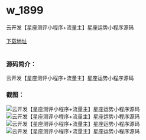 # w_1899
云开发【星座测评小程序+流量主】星座运势小程序源码
<br/></br>
[下载地址](https://www.uuid2.com/1899.html "下载地址")
<br/></br>
<h3>源码简介：</h3>
<p>云开发【星座测评小程序+流量主】星座运势小程序源码<p>
<h3>截图：</h3>
<img src="https://www.uuid2.com/wp-content/uploads/img/202201/f8a9104768.png" alt="云开发【星座测评小程序+流量主】星座运势小程序源码"><img src="https://www.uuid2.com/wp-content/uploads/img/202201/df5c4b9805.png" alt="云开发【星座测评小程序+流量主】星座运势小程序源码"><img src="https://www.uuid2.com/wp-content/uploads/img/202201/8c51804853.png" alt="云开发【星座测评小程序+流量主】星座运势小程序源码"><img src="https://www.uuid2.com/wp-content/uploads/img/202201/166286b582.png" alt="云开发【星座测评小程序+流量主】星座运势小程序源码">
